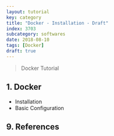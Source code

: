```yaml
---
layout: tutorial
key: category
title: "Docker - Installation - Draft"
index: 3703
subcategory: softwares
date: 2018-08-10
tags: [Docker]
draft: true
---
```


> Docker Tutorial

## 1. Docker
* Installation
* Basic Configuration


## 9. References
